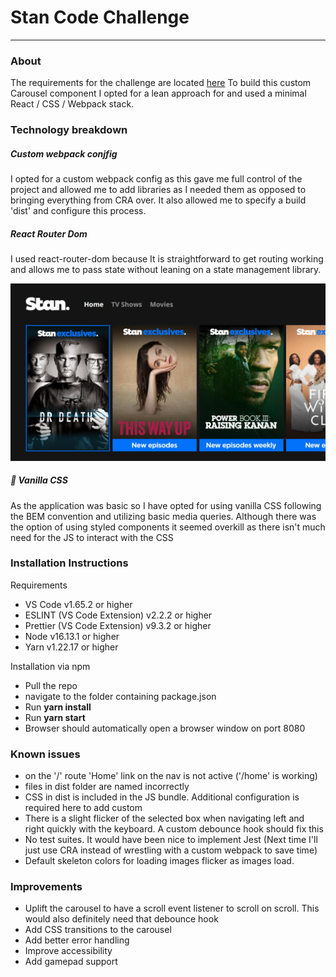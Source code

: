 # Stan Code Challenge

---

### **About**

The requirements for the challenge are located [here](https://github.com/StreamCo/tv-coding-challenge)
To build this custom Carousel component I opted for a lean approach for and used a minimal React / CSS / Webpack stack.

### **Technology breakdown**

##### Custom webpack conjfig

I opted for a custom webpack config as this gave me full control of the project and allowed me to add libraries as I needed them as opposed to bringing everything from CRA over. It also allowed me to specify a build 'dist' and configure this process.

##### React Router Dom

I used react-router-dom because It is straightforward to get routing working and allows me to pass state without leaning on a state management library.

![](screen.PNG)

##### 🍦 Vanilla CSS

As the application was basic so I have opted for using vanilla CSS following the BEM convention and utilizing basic media queries. Although there was the option of using styled components it seemed overkill as there isn't much need for the JS to interact with the CSS

### **Installation Instructions**

Requirements

- VS Code v1.65.2 or higher
- ESLINT (VS Code Extension) v2.2.2 or higher
- Prettier (VS Code Extension) v9.3.2 or higher
- Node v16.13.1 or higher
- Yarn v1.22.17 or higher

Installation via npm

- Pull the repo
- navigate to the folder containing package.json
- Run **yarn install**
- Run **yarn start**
- Browser should automatically open a browser window on port 8080

### **Known issues**

- on the '/' route 'Home' link on the nav is not active ('/home' is working)
- files in dist folder are named incorrectly
- CSS in dist is included in the JS bundle. Additional configuration is required here to add custom
- There is a slight flicker of the selected box when navigating left and right quickly with the keyboard. A custom debounce hook should fix this
- No test suites. It would have been nice to implement Jest (Next time I'll just use CRA instead of wrestling with a custom webpack to save time)
- Default skeleton colors for loading images flicker as images load.

### **Improvements**

- Uplift the carousel to have a scroll event listener to scroll on scroll. This would also definitely need that debounce hook
- Add CSS transitions to the carousel
- Add better error handling
- Improve accessibility
- Add gamepad support
